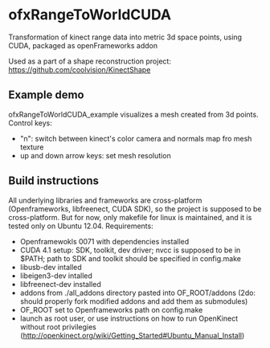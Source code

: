 ofxRangeToWorldCUDA
===================

Transformation of kinect range data into metric 3d space points, using CUDA, packaged as openFrameworks addon

Used as a part of a shape reconstruction project: https://github.com/coolvision/KinectShape

Example demo
------------
ofxRangeToWorldCUDA_example visualizes a mesh created from 3d points.
Control keys:
- "n": switch between kinect's color camera and normals map fro mesh texture
- up and down arrow keys: set mesh resolution

Build instructions
------------------
All underlying libraries and frameworks are cross-platform (Openframeworks, libfreenect, CUDA SDK), so the project is supposed to be cross-platform.
But for now, only makefile for linux is maintained, and it is tested only on Ubuntu 12.04.
Requirements:
- Openframewokls 0071 with dependencies installed
- CUDA 4.1 setup: SDK, toolkit, dev driver; nvcc is supposed to be in $PATH; path to SDK and toolkit should be specified in config.make
- libusb-dev intalled
- libeigen3-dev intalled
- libfreenect-dev installed
- addons from ./all_addons directory pasted into OF_ROOT/addons (2do: should properly fork modified addons and add them as submodules)
- OF_ROOT set to Openframeworks path on config.make
- launch as root user, or use instructions on how to run OpenKinect without root privilegies (http://openkinect.org/wiki/Getting_Started#Ubuntu_Manual_Install)
